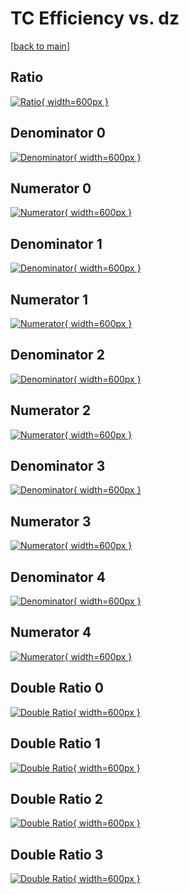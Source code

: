 # TC Efficiency vs. dz

[[back to main](./)]



## Ratio

[![Ratio](../mtv/var/TC_xtr_13_0_eff_dz.png){ width=600px }](../mtv/var/TC_xtr_13_0_eff_dz.pdf)

## Denominator 0

[![Denominator](../mtv/den/TC_xtr_13_0_eff_dz_den0.png){ width=600px }](../mtv/den/TC_xtr_13_0_eff_dz_den0.pdf)

## Numerator 0

[![Numerator](../mtv/num/TC_xtr_13_0_eff_dz_num0.png){ width=600px }](../mtv/num/TC_xtr_13_0_eff_dz_num0.pdf)

## Denominator 1

[![Denominator](../mtv/den/TC_xtr_13_0_eff_dz_den1.png){ width=600px }](../mtv/den/TC_xtr_13_0_eff_dz_den1.pdf)

## Numerator 1

[![Numerator](../mtv/num/TC_xtr_13_0_eff_dz_num1.png){ width=600px }](../mtv/num/TC_xtr_13_0_eff_dz_num1.pdf)

## Denominator 2

[![Denominator](../mtv/den/TC_xtr_13_0_eff_dz_den2.png){ width=600px }](../mtv/den/TC_xtr_13_0_eff_dz_den2.pdf)

## Numerator 2

[![Numerator](../mtv/num/TC_xtr_13_0_eff_dz_num2.png){ width=600px }](../mtv/num/TC_xtr_13_0_eff_dz_num2.pdf)

## Denominator 3

[![Denominator](../mtv/den/TC_xtr_13_0_eff_dz_den3.png){ width=600px }](../mtv/den/TC_xtr_13_0_eff_dz_den3.pdf)

## Numerator 3

[![Numerator](../mtv/num/TC_xtr_13_0_eff_dz_num3.png){ width=600px }](../mtv/num/TC_xtr_13_0_eff_dz_num3.pdf)

## Denominator 4

[![Denominator](../mtv/den/TC_xtr_13_0_eff_dz_den4.png){ width=600px }](../mtv/den/TC_xtr_13_0_eff_dz_den4.pdf)

## Numerator 4

[![Numerator](../mtv/num/TC_xtr_13_0_eff_dz_num4.png){ width=600px }](../mtv/num/TC_xtr_13_0_eff_dz_num4.pdf)

## Double Ratio 0

[![Double Ratio](../mtv/ratio/TC_xtr_13_0_eff_dz_ratio0.png){ width=600px }](../mtv/ratio/TC_xtr_13_0_eff_dz_ratio0.pdf)

## Double Ratio 1

[![Double Ratio](../mtv/ratio/TC_xtr_13_0_eff_dz_ratio1.png){ width=600px }](../mtv/ratio/TC_xtr_13_0_eff_dz_ratio1.pdf)

## Double Ratio 2

[![Double Ratio](../mtv/ratio/TC_xtr_13_0_eff_dz_ratio2.png){ width=600px }](../mtv/ratio/TC_xtr_13_0_eff_dz_ratio2.pdf)

## Double Ratio 3

[![Double Ratio](../mtv/ratio/TC_xtr_13_0_eff_dz_ratio3.png){ width=600px }](../mtv/ratio/TC_xtr_13_0_eff_dz_ratio3.pdf)

